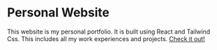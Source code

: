 # Personal Website

This website is my personal portfolio. It is built using React and Tailwind Css. This includes all my work experiences and projects. [Check it out!](https://personal-website-nine-omega-88.vercel.app/)

